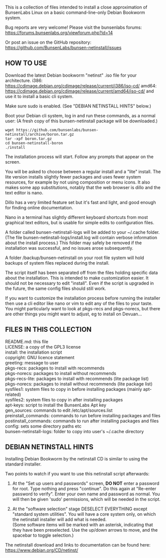 This is a collection of files intended to install a close approximation of
BunsenLabs Linux on a basic command-line-only Debian Bookworm system.

Bug reports are very welcome! Please visit the bunsenlabs forums:
https://forums.bunsenlabs.org/viewforum.php?id=14

Or post an issue on the GitHub repository:
https://github.com/BunsenLabs/bunsen-netinstall/issues


HOW TO USE
----------

Download the latest Debian bookworm "netinst" .iso file for your architecture.
i386: https://cdimage.debian.org/cdimage/release/current/i386/iso-cd/
amd64: https://cdimage.debian.org/cdimage/release/current/amd64/iso-cd/
and use it to install a basic cli system.

Make sure sudo is enabled. (See "DEBIAN NETINSTALL HINTS" below.)

Boot your Debian cli system, log in and run these commands, as a normal user:
(A fresh copy of this bunsen-netinstall package will be downloaded.)

    wget https://github.com/bunsenlabs/bunsen-netinstall/archive/boron.tar.gz
    tar -xpf boron.tar.gz
    cd bunsen-netinstall-boron
    ./install

The installation process will start.
Follow any prompts that appear on the screen.

You will be asked to choose between a regular install and a "lite" install.
The lite version installs slightly fewer packages and uses fewer system resources,
for example by not using composition or menu icons.
It also makes some app substitutions, notably that the web browser is dillo and
the text editor is nano.

Dillo has a very limited feature set but it's fast and light, and
good enough for finding online documentation.

Nano in a terminal has slightly different keyboard shortcuts from most graphical
text editors, but is usable for simple edits to configuration files.

A folder called bunsen-netinstall-logs will be added to your ~/.cache folder.
(The file bunsen-netinstall-logs/install.log will contain verbose information
about the install process.)
This folder may safely be removed if the installation was successful, and no
issues arose subsequently.

A folder /backup/bunsen-netinstall on your root file system will hold backups
of system files replaced during the install.

The script itself has been separated off from the files holding specific data
about the installation. This is intended to make customization easier. It
should not be necessary to edit "install". Even if the script is upgraded in
the future, the same config files should still work.

If you want to customize the installation process before running the installer
then use a cli editor like nano or vim to edit any of the files to your taste.
You might particularly want to look at pkgs-recs and pkgs-norecs, but there
are other things you might want to adjust, eg to install on Devuan...

FILES IN THIS COLLECTION
------------------------

README.md: this file\
LICENSE: a copy of the GPL3 license\
install: the installation script\
copyright: GNU licence statement\
greeting: message to user\
pkgs-recs: packages to install with recommends\
pkgs-norecs: packages to install without recommends\
pkgs-recs-lite: packages to install with recommends (lite package list)\
pkgs-norecs: packages to install without recommends (lite package list)\
sysfiles1: system files to copy in before installing packages (mainly apt-related)\
sysfiles2: system files to copy in after installing packages\
apt-keys: script to install the BunsenLabs Apt key\
gen_sources: commands to edit /etc/apt/sources.list\
preinstall_commands: commands to run before installing packages and files\
postinstall_commands: commands to run after installing packages and files\
config: sets some directory paths etc\
bunsen-netinstall-logs: folder to copy into user's ~/.cache directory

DEBIAN NETINSTALL HINTS
-----------------------

Installing Debian Bookworm by the netinstall CD is similar to using the standard
installer.

Two points to watch if you want to use this netinstall script afterwards:

1) At the "Set up users and passwords" screen, **DO NOT** enter a password for root.
Type nothing and press "continue".
Do this again at "Re-enter password to verify".
Enter your own name and password as normal.
You will then be given 'sudo' permissions, which will be needed in the script.

2) At the "software selection" stage DESELECT EVERYTHING except "standard
system utilities".
You will have a core system only, on which the netinstall installer will add
what is needed.\
(Some software items will be marked with an asterisk, indicating that they have
been preselected. Use the up/down arrows to move, and the spacebar to toggle
selection.)

The netinstall download and links to documentation can be found here:
https://www.debian.org/CD/netinst/
